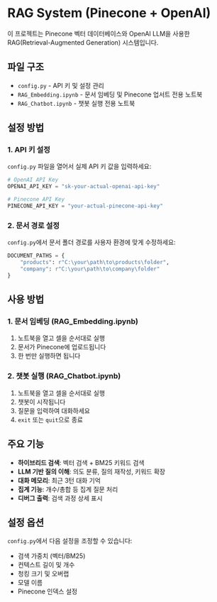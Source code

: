 # RAG System (Pinecone + OpenAI)

이 프로젝트는 Pinecone 벡터 데이터베이스와 OpenAI LLM을 사용한 RAG(Retrieval-Augmented Generation) 시스템입니다.

## 파일 구조

- `config.py` - API 키 및 설정 관리
- `RAG_Embedding.ipynb` - 문서 임베딩 및 Pinecone 업서트 전용 노트북
- `RAG_Chatbot.ipynb` - 챗봇 실행 전용 노트북

## 설정 방법

### 1. API 키 설정

`config.py` 파일을 열어서 실제 API 키 값을 입력하세요:

```python
# OpenAI API Key
OPENAI_API_KEY = "sk-your-actual-openai-api-key"

# Pinecone API Key  
PINECONE_API_KEY = "your-actual-pinecone-api-key"
```

### 2. 문서 경로 설정

`config.py`에서 문서 폴더 경로를 사용자 환경에 맞게 수정하세요:

```python
DOCUMENT_PATHS = {
    "products": r"C:\your\path\to\products\folder",
    "company": r"C:\your\path\to\company\folder"
}
```

## 사용 방법

### 1. 문서 임베딩 (RAG_Embedding.ipynb)

1. 노트북을 열고 셀을 순서대로 실행
2. 문서가 Pinecone에 업로드됩니다
3. 한 번만 실행하면 됩니다

### 2. 챗봇 실행 (RAG_Chatbot.ipynb)

1. 노트북을 열고 셀을 순서대로 실행
2. 챗봇이 시작됩니다
3. 질문을 입력하여 대화하세요
4. `exit` 또는 `quit`으로 종료

## 주요 기능

- **하이브리드 검색**: 벡터 검색 + BM25 키워드 검색
- **LLM 기반 질의 이해**: 의도 분류, 질의 재작성, 키워드 확장
- **대화 메모리**: 최근 3턴 대화 기억
- **집계 기능**: 개수/총합 등 집계 질문 처리
- **디버그 출력**: 검색 과정 상세 표시

## 설정 옵션

`config.py`에서 다음 설정을 조정할 수 있습니다:

- 검색 가중치 (벡터/BM25)
- 컨텍스트 길이 및 개수
- 청킹 크기 및 오버랩
- 모델 이름
- Pinecone 인덱스 설정